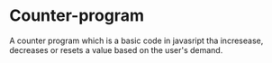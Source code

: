 # Counter-program

A counter program which is a basic code in javasript tha incresease, decreases or resets a value based on the user's demand. 
